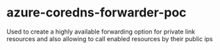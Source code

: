 # azure-coredns-forwarder-poc
Used to create a highly available forwarding option for private link resources and also allowing to call enabled resources by their public ips
